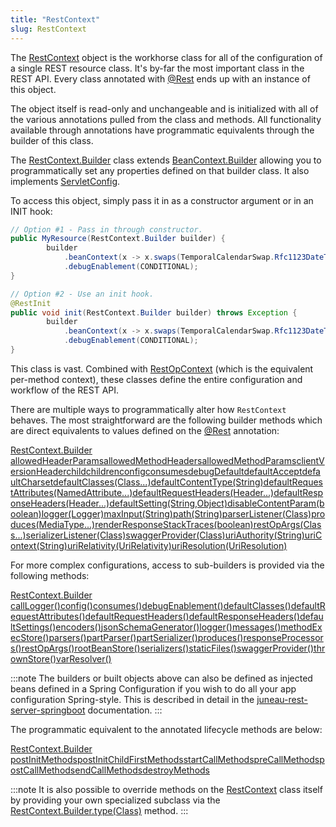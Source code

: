 ```yaml
---
title: "RestContext"
slug: RestContext
---
```


The <a href="/site/apidocs/org/apache/juneau/rest/RestContext.html" target="_blank">RestContext</a> object is the workhorse class for all of the
configuration of a single REST resource class.
It's by-far the most important class in the REST API.
Every class annotated with <a href="/site/apidocs/org/apache/juneau/rest/annotation/Rest.html" target="_blank">@Rest</a> ends up with an instance of this object.

The object itself is read-only and unchangeable and is initialized with all of the various annotations pulled from the
class and methods.
All functionality available through annotations have programmatic equivalents through the builder of this class.

The <a href="/site/apidocs/org/apache/juneau/rest/RestContext.Builder.html" target="_blank">RestContext.Builder</a> class extends <a href="/site/apidocs/org/apache/juneau/BeanContext.Builder.html" target="_blank">BeanContext.Builder</a> allowing you to programmatically set any properties defined on that builder class.
It also implements <a href="https://jakarta.ee/specifications/servlet/6.0/apidocs/jakarta/servlet/ServletConfig.html" target="_blank">ServletConfig</a>.

To access this object, simply pass it in as a constructor argument or in an INIT hook:

```java
// Option #1 - Pass in through constructor.
public MyResource(RestContext.Builder builder) {
        builder
            .beanContext(x -> x.swaps(TemporalCalendarSwap.Rfc1123DateTime.class))
            .debugEnablement(CONDITIONAL);
}

// Option #2 - Use an init hook.
@RestInit
public void init(RestContext.Builder builder) throws Exception {
        builder
            .beanContext(x -> x.swaps(TemporalCalendarSwap.Rfc1123DateTime.class))
            .debugEnablement(CONDITIONAL);
}
```

This class is vast.
Combined with <a href="/site/apidocs/org/apache/juneau/rest/RestOpContext.html" target="_blank">RestOpContext</a> (which is the equivalent
per-method context), these classes define the entire configuration and workflow of the REST API.

There are multiple ways to programmatically alter how `RestContext` behaves.
The most straightforward are the following builder methods which are direct equivalents to values defined on the <a href="/site/apidocs/org/apache/juneau/rest/annotation/Rest.html" target="_blank">@Rest</a> annotation:

<tree>
<node-0><java-class><a href="/site/apidocs/org/apache/juneau/rest/RestContext.Builder.html" target="_blank">RestContext.Builder</a></java-class></node-0>
<node-1><javac-method><a href="/site/apidocs/org/apache/juneau/rest/RestContext.Builder.html#allowedHeaderParams(java.lang.String)" target="_blank">allowedHeaderParams</a></javac-method><javac-method><a href="/site/apidocs/org/apache/juneau/rest/RestContext.Builder.html#allowedMethodHeaders(java.lang.String)" target="_blank">allowedMethodHeaders</a></javac-method><javac-method><a href="/site/apidocs/org/apache/juneau/rest/RestContext.Builder.html#allowedMethodParams(java.lang.String)" target="_blank">allowedMethodParams</a></javac-method><javac-method><a href="/site/apidocs/org/apache/juneau/rest/RestContext.Builder.html#clientVersionHeader(java.lang.String)" target="_blank">clientVersionHeader</a></javac-method><javac-method><a href="/site/apidocs/org/apache/juneau/rest/RestContext.Builder.html#child(java.lang.String,java.lang.Object)" target="_blank">child</a></javac-method><javac-method><a href="/site/apidocs/org/apache/juneau/rest/RestContext.Builder.html#children(java.lang.Object...)" target="_blank">children</a></javac-method><javac-method><a href="/site/apidocs/org/apache/juneau/rest/RestContext.Builder.html#config(org.apache.juneau.config.Config)" target="_blank">config</a></javac-method><javac-method><a href="/site/apidocs/org/apache/juneau/rest/RestContext.Builder.html#consumes(org.apache.juneau.MediaType...)" target="_blank">consumes</a></javac-method><javac-method><a href="/site/apidocs/org/apache/juneau/rest/RestContext.Builder.html#debugDefault(org.apache.juneau.Enablement)" target="_blank">debugDefault</a></javac-method><javac-method><a href="/site/apidocs/org/apache/juneau/rest/RestContext.Builder.html#defaultAccept(java.lang.String)" target="_blank">defaultAccept</a></javac-method><javac-method><a href="/site/apidocs/org/apache/juneau/rest/RestContext.Builder.html#defaultCharset(java.nio.charset.Charset)" target="_blank">defaultCharset</a></javac-method><javac-method><a href="/site/apidocs/org/apache/juneau/rest/RestContext.Builder.html#defaultClasses(java.lang.Class...)" target="_blank">defaultClasses(Class...)</a></javac-method><javac-method><a href="/site/apidocs/org/apache/juneau/rest/RestContext.Builder.html#defaultContentType(java.lang.String)" target="_blank">defaultContentType(String)</a></javac-method><javac-method><a href="/site/apidocs/org/apache/juneau/rest/RestContext.Builder.html#defaultRequestAttributes(org.apache.juneau.rest.httppart.NamedAttribute...)" target="_blank">defaultRequestAttributes(NamedAttribute...)</a></javac-method><javac-method><a href="/site/apidocs/org/apache/juneau/rest/RestContext.Builder.html#defaultRequestHeaders(org.apache.http.Header...)" target="_blank">defaultRequestHeaders(Header...)</a></javac-method><javac-method><a href="/site/apidocs/org/apache/juneau/rest/RestContext.Builder.html#defaultResponseHeaders(org.apache.http.Header...)" target="_blank">defaultResponseHeaders(Header...)</a></javac-method><javac-method><a href="/site/apidocs/org/apache/juneau/rest/RestContext.Builder.html#defaultSetting(java.lang.String,java.lang.Object)" target="_blank">defaultSetting(String,Object)</a></javac-method><javac-method><a href="/site/apidocs/org/apache/juneau/rest/RestContext.Builder.html#disableContentParam(boolean)" target="_blank">disableContentParam(boolean)</a></javac-method><javac-method><a href="/site/apidocs/org/apache/juneau/rest/RestContext.Builder.html#logger(java.util.logging.Logger)" target="_blank">logger(Logger)</a></javac-method><javac-method><a href="/site/apidocs/org/apache/juneau/rest/RestContext.Builder.html#maxInput(java.lang.String)" target="_blank">maxInput(String)</a></javac-method><javac-method><a href="/site/apidocs/org/apache/juneau/rest/RestContext.Builder.html#path(java.lang.String)" target="_blank">path(String)</a></javac-method><javac-method><a href="/site/apidocs/org/apache/juneau/rest/RestContext.Builder.html#parserListener(java.lang.Class)" target="_blank">parserListener(Class)</a></javac-method><javac-method><a href="/site/apidocs/org/apache/juneau/rest/RestContext.Builder.html#produces(org.apache.juneau.MediaType...)" target="_blank">produces(MediaType...)</a></javac-method><javac-method><a href="/site/apidocs/org/apache/juneau/rest/RestContext.Builder.html#renderResponseStackTraces(boolean)" target="_blank">renderResponseStackTraces(boolean)</a></javac-method><javac-method><a href="/site/apidocs/org/apache/juneau/rest/RestContext.Builder.html#restOpArgs(java.lang.Class...)" target="_blank">restOpArgs(Class...)</a></javac-method><javac-method><a href="/site/apidocs/org/apache/juneau/rest/RestContext.Builder.html#serializerListener(java.lang.Class)" target="_blank">serializerListener(Class)</a></javac-method><javac-method><a href="/site/apidocs/org/apache/juneau/rest/RestContext.Builder.html#swaggerProvider(java.lang.Class)" target="_blank">swaggerProvider(Class)</a></javac-method><javac-method><a href="/site/apidocs/org/apache/juneau/rest/RestContext.Builder.html#uriAuthority(java.lang.String)" target="_blank">uriAuthority(String)</a></javac-method><javac-method><a href="/site/apidocs/org/apache/juneau/rest/RestContext.Builder.html#uriContext(java.lang.String)" target="_blank">uriContext(String)</a></javac-method><javac-method><a href="/site/apidocs/org/apache/juneau/rest/RestContext.Builder.html#uriRelativity(org.apache.juneau.UriRelativity)" target="_blank">uriRelativity(UriRelativity)</a></javac-method><javac-method><a href="/site/apidocs/org/apache/juneau/rest/RestContext.Builder.html#uriResolution(org.apache.juneau.UriResolution)" target="_blank">uriResolution(UriResolution)</a></javac-method></node-1>
</tree>

For more complex configurations, access to sub-builders is provided via the following methods:

<tree>
<node-0><java-class><a href="/site/apidocs/org/apache/juneau/rest/RestContext.Builder.html" target="_blank">RestContext.Builder</a></java-class></node-0>
<node-1><javac-method><a href="/site/apidocs/org/apache/juneau/rest/RestContext.Builder.html#callLogger()" target="_blank">callLogger()</a></javac-method><javac-method><a href="/site/apidocs/org/apache/juneau/rest/RestContext.Builder.html#config()" target="_blank">config()</a></javac-method><javac-method><a href="/site/apidocs/org/apache/juneau/rest/RestContext.Builder.html#consumes()" target="_blank">consumes()</a></javac-method><javac-method><a href="/site/apidocs/org/apache/juneau/rest/RestContext.Builder.html#debugEnablement()" target="_blank">debugEnablement()</a></javac-method><javac-method><a href="/site/apidocs/org/apache/juneau/rest/RestContext.Builder.html#defaultClasses()" target="_blank">defaultClasses()</a></javac-method><javac-method><a href="/site/apidocs/org/apache/juneau/rest/RestContext.Builder.html#defaultRequestAttributes()" target="_blank">defaultRequestAttributes()</a></javac-method><javac-method><a href="/site/apidocs/org/apache/juneau/rest/RestContext.Builder.html#defaultRequestHeaders()" target="_blank">defaultRequestHeaders()</a></javac-method><javac-method><a href="/site/apidocs/org/apache/juneau/rest/RestContext.Builder.html#defaultResponseHeaders()" target="_blank">defaultResponseHeaders()</a></javac-method><javac-method><a href="/site/apidocs/org/apache/juneau/rest/RestContext.Builder.html#defaultSettings()" target="_blank">defaultSettings()</a></javac-method><javac-method><a href="/site/apidocs/org/apache/juneau/rest/RestContext.Builder.html#encoders()" target="_blank">encoders()</a></javac-method><javac-method><a href="/site/apidocs/org/apache/juneau/rest/RestContext.Builder.html#jsonSchemaGenerator()" target="_blank">jsonSchemaGenerator()</a></javac-method><javac-method><a href="/site/apidocs/org/apache/juneau/rest/RestContext.Builder.html#logger()" target="_blank">logger()</a></javac-method><javac-method><a href="/site/apidocs/org/apache/juneau/rest/RestContext.Builder.html#messages()" target="_blank">messages()</a></javac-method><javac-method><a href="/site/apidocs/org/apache/juneau/rest/RestContext.Builder.html#methodExecStore()" target="_blank">methodExecStore()</a></javac-method><javac-method><a href="/site/apidocs/org/apache/juneau/rest/RestContext.Builder.html#parsers()" target="_blank">parsers()</a></javac-method><javac-method><a href="/site/apidocs/org/apache/juneau/rest/RestContext.Builder.html#partParser()" target="_blank">partParser()</a></javac-method><javac-method><a href="/site/apidocs/org/apache/juneau/rest/RestContext.Builder.html#partSerializer()" target="_blank">partSerializer()</a></javac-method><javac-method><a href="/site/apidocs/org/apache/juneau/rest/RestContext.Builder.html#produces()" target="_blank">produces()</a></javac-method><javac-method><a href="/site/apidocs/org/apache/juneau/rest/RestContext.Builder.html#responseProcessors()" target="_blank">responseProcessors()</a></javac-method><javac-method><a href="/site/apidocs/org/apache/juneau/rest/RestContext.Builder.html#restOpArgs()" target="_blank">restOpArgs()</a></javac-method><javac-method><a href="/site/apidocs/org/apache/juneau/rest/RestContext.Builder.html#rootBeanStore()" target="_blank">rootBeanStore()</a></javac-method><javac-method><a href="/site/apidocs/org/apache/juneau/rest/RestContext.Builder.html#serializers()" target="_blank">serializers()</a></javac-method><javac-method><a href="/site/apidocs/org/apache/juneau/rest/RestContext.Builder.html#staticFiles()" target="_blank">staticFiles()</a></javac-method><javac-method><a href="/site/apidocs/org/apache/juneau/rest/RestContext.Builder.html#swaggerProvider()" target="_blank">swaggerProvider()</a></javac-method><javac-method><a href="/site/apidocs/org/apache/juneau/rest/RestContext.Builder.html#thrownStore()" target="_blank">thrownStore()</a></javac-method><javac-method><a href="/site/apidocs/org/apache/juneau/rest/RestContext.Builder.html#varResolver()" target="_blank">varResolver()</a></javac-method></node-1>
</tree>

:::note
The builders or built objects above can also be defined as injected beans defined in a Spring Configuration if you wish
to do all your app configuration Spring-style.
This is described in detail in the [juneau-rest-server-springboot](/docs/topics/JuneauRestServerSpringbootBasics) documentation.
:::

The programmatic equivalent to the annotated lifecycle methods are below:

<tree>
<node-0><java-class><a href="/site/apidocs/org/apache/juneau/rest/RestContext.Builder.html" target="_blank">RestContext.Builder</a></java-class></node-0>
<node-1><javac-method><a href="/site/apidocs/org/apache/juneau/rest/RestContext.Builder.html#postInitMethods()" target="_blank">postInitMethods</a></javac-method><javac-method><a href="/site/apidocs/org/apache/juneau/rest/RestContext.Builder.html#postInitChildFirstMethods()" target="_blank">postInitChildFirstMethods</a></javac-method><javac-method><a href="/site/apidocs/org/apache/juneau/rest/RestContext.Builder.html#startCallMethods()" target="_blank">startCallMethods</a></javac-method><javac-method><a href="/site/apidocs/org/apache/juneau/rest/RestContext.Builder.html#preCallMethods()" target="_blank">preCallMethods</a></javac-method><javac-method><a href="/site/apidocs/org/apache/juneau/rest/RestContext.Builder.html#postCallMethods()" target="_blank">postCallMethods</a></javac-method><javac-method><a href="/site/apidocs/org/apache/juneau/rest/RestContext.Builder.html#endCallMethods()" target="_blank">endCallMethods</a></javac-method><javac-method><a href="/site/apidocs/org/apache/juneau/rest/RestContext.Builder.html#destroyMethods()" target="_blank">destroyMethods</a></javac-method></node-1>
</tree>

:::note
It is also possible to override methods on the <a href="/site/apidocs/org/apache/juneau/rest/RestContext.html" target="_blank">RestContext</a> class
itself by providing your own specialized subclass via the <a href="/site/apidocs/org/apache/juneau/rest/RestContext.Builder.html#type(java.lang.Class)" target="_blank">RestContext.Builder.type(Class)</a> method.
:::